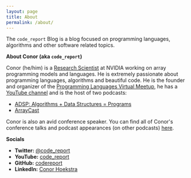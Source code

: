 ```yaml
---
layout: page
title: About
permalink: /about/
---
```


The `code_report` Blog is a blog focused on programming languages, algorithms and other software related topics. 

**About Conor (aka `code_report`)**
 
Conor (he/him) is a [Research Scientist](https://www.linkedin.com/in/conorhoekstra/) at NVIDIA working on array programming models and languages. He is extremely passionate about programming languages, algorithms and beautiful code. He is the founder and organizer of the [Programming Languages Virtual Meetup](https://www.meetup.com/Programming-Languages-Toronto-Meetup/), he has a [YouTube channel](https://www.youtube.com/codereport) and is the host of two podcasts:
* [ADSP: Algorithms + Data Structures = Programs](https://adspthepodcast.com/)
* [ArrayCast](https://www.arraycast.com/)
  
Conor is also an avid conference speaker. You can find all of Conor's conference talks and podcast appearances (on other podcasts) [here](https://github.com/codereport/Talks/blob/master/README.md).

**Socials**

* **Twitter:** [@code_report](https://twitter.com/code_report)
* **YouTube:** [code_report](https://www.youtube.com/c/codereport)
* **GitHub:** [codereport](https://github.com/codereport)
* **LinkedIn:** [Conor Hoekstra](https://www.linkedin.com/in/conorhoekstra/)
